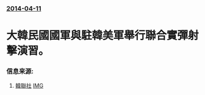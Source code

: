 ### [2014-04-11](/news/2014/04/11/index.md)

##### 
#  大韓民國國軍與駐韓美軍舉行聯合實彈射擊演習。 




### 信息来源:

1. [韓聯社](http://chinese.yonhapnews.co.kr/allheadlines/2014/04/11/0200000000ACK20140411001900881.HTML) [IMG](https://r.yna.co.kr/global/home/v01/img/yonhapnews_logo_600x325_ck02.jpg)
